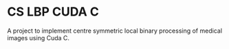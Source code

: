 # CS LBP CUDA C
A project to implement centre symmetric local binary processing of medical images using Cuda C.
